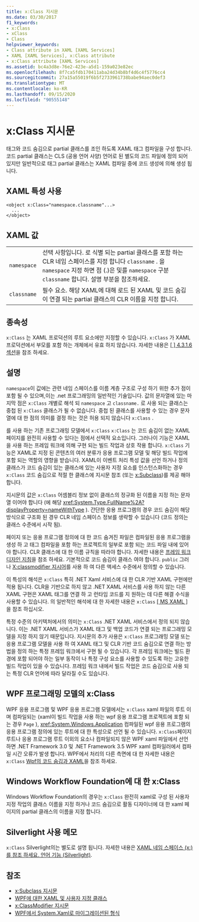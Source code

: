 ```yaml
---
title: x:Class 지시문
ms.date: 03/30/2017
f1_keywords:
- x:Class
- xClass
- Class
helpviewer_keywords:
- Class attribute in XAML [XAML Services]
- XAML [XAML Services], x:Class attribute
- x:Class attribute [XAML Services]
ms.assetid: bc4a3d8e-76e2-423e-a5d1-159a023e82ec
ms.openlocfilehash: 8f7ca5fdb170411aba24d34b8bf4d6c4f5776cc4
ms.sourcegitcommit: 27a15a55019f6b5f2733961738babe94aec0def3
ms.translationtype: MT
ms.contentlocale: ko-KR
ms.lasthandoff: 09/15/2020
ms.locfileid: "90555148"
---
```

# <a name="xclass-directive"></a>x:Class 지시문
태그와 코드 숨김으로 partial 클래스를 조인 하도록 XAML 태그 컴파일을 구성 합니다. 코드 partial 클래스는 CLS (공용 언어 사양) 언어로 된 별도의 코드 파일에 정의 되어 있지만 일반적으로 태그 partial 클래스는 XAML 컴파일 중에 코드 생성에 의해 생성 됩니다.

## <a name="xaml-attribute-usage"></a>XAML 특성 사용

```xaml
<object x:Class="namespace.classname"...>
  ...
</object>
```

## <a name="xaml-values"></a>XAML 값

|||
|-|-|
|`namespace`|선택 사항입니다. 로 식별 되는 partial 클래스를 포함 하는 CLR 네임 스페이스를 지정 합니다 `classname` . 을 `namespace` 지정 하면 점 (.)은 및를 `namespace` 구분 `classname` 합니다. 설명 부분을 참조하세요.|
|`classname`|필수 요소. 해당 XAML에 대해 로드 된 XAML 및 코드 숨김이 연결 되는 partial 클래스의 CLR 이름을 지정 합니다.|

## <a name="dependencies"></a>종속성

`x:Class` 는 XAML 프로덕션의 루트 요소에만 지정할 수 있습니다. `x:Class` 가 XAML 프로덕션에서 부모를 포함 하는 개체에서 유효 하지 않습니다. 자세한 내용은 [ \[ \] 4.3.1.6 섹션](/previous-versions/msp-n-p/ff650760(v=pandp.10))을 참조 하세요.

## <a name="remarks"></a>설명

`namespace`이 값에는 관련 네임 스페이스를 이름 계층 구조로 구성 하기 위한 추가 점이 포함 될 수 있으며,이는 .net 프로그래밍의 일반적인 기술입니다. 값의 문자열에 있는 마지막 점은 `x:Class` 개별로 해석 되 `namespace` 고 `classname.` 로 사용 되는 클래스는 중첩 된 `x:Class` 클래스가 될 수 없습니다. 중첩 된 클래스를 사용할 수 있는 경우 문자열에 대 한 점의 의미를 결정 하는 것은 허용 되지 않습니다 `x:Class` .

를 사용 하는 기존 프로그래밍 모델에서 `x:Class` `x:Class` 는 코드 숨김이 없는 XAML 페이지를 완전히 사용할 수 있다는 점에서 선택적 요소입니다. 그러나이 기능은 XAML을 사용 하는 프레임 워크에 의해 구현 되는 빌드 작업과 상호 작용 합니다. `x:Class` 기능은 XAML로 지정 된 콘텐츠의 여러 분류가 응용 프로그램 모델 및 해당 빌드 작업에 포함 되는 역할의 영향을 받습니다. XAML이 이벤트 처리 특성 값을 선언 하거나 정의 클래스가 코드 숨김이 있는 클래스에 있는 사용자 지정 요소를 인스턴스화하는 경우 `x:Class` 코드 숨김으로 적절 한 클래스에 지시문 참조 (또는 [x:Subclass](xsubclass-directive.md))를 제공 해야 합니다.

지시문의 값은 `x:Class` 어셈블리 정보 없이 클래스의 정규화 된 이름을 지정 하는 문자열 이어야 합니다 (에 해당 <xref:System.Type.FullName%2A?displayProperty=nameWithType> ). 간단한 응용 프로그램의 경우 코드 숨김이 해당 방식으로 구조화 된 경우 CLR 네임 스페이스 정보를 생략할 수 있습니다 (코드 정의는 클래스 수준에서 시작 됨).

페이지 또는 응용 프로그램 정의에 대 한 코드 숨겨진 파일은 컴파일된 응용 프로그램을 생성 하 고 태그 컴파일을 포함 하는 프로젝트의 일부로 포함 되는 코드 파일 내에 있어야 합니다. CLR 클래스에 대 한 이름 규칙을 따라야 합니다. 자세한 내용은 [프레임 워크 디자인 지침](../../../api/index.md)을 참조 하세요. 기본적으로 코드 숨김이 클래스 여야 합니다. `public` 그러나 [X:classmodifier 지시어](xclassmodifier-directive.md)를 사용 하 여 다른 액세스 수준에서 정의할 수 있습니다.

이 특성의 해석은 `x:Class` 특히 .NET Xaml 서비스에 대 한 CLR 기반 XAML 구현에만 적용 됩니다. CLR을 기반으로 하지 않고 .NET XAML 서비스를 사용 하지 않는 다른 XAML 구현은 XAML 태그를 연결 하 고 런타임 코드를 지 원하는 데 다른 해결 수식을 사용할 수 있습니다. 의 일반적인 해석에 대 한 자세한 내용은 `x:Class` [ \[ MS XAML \] ](/previous-versions/msp-n-p/ff650760(v=pandp.10))을 참조 하십시오.

특정 수준의 아키텍처에서의 의미는 `x:Class` .NET XAML 서비스에서 정의 되지 않습니다. 이는 .NET XAML 서비스가 XAML 태그 및 백업 코드가 연결 되는 프로그래밍 모델을 지정 하지 않기 때문입니다. 지시문의 추가 사용은 `x:Class` 프로그래밍 모델 또는 응용 프로그램 모델을 사용 하 여 XAML 태그 및 CLR 기반 코드 숨김으로 연결 하는 방법을 정의 하는 특정 프레임 워크에서 구현 될 수 있습니다. 각 프레임 워크에는 빌드 환경에 포함 되어야 하는 일부 동작이 나 특정 구성 요소를 사용할 수 있도록 하는 고유한 빌드 작업이 있을 수 있습니다. 프레임 워크 내에서 빌드 작업은 코드 숨김으로 사용 되는 특정 CLR 언어에 따라 달라질 수도 있습니다.

## <a name="xclass-in-the-wpf-programming-model"></a>WPF 프로그래밍 모델의 x:Class

WPF 응용 프로그램 및 WPF 응용 프로그램 모델에서는 `x:Class` xaml 파일의 루트 이며 컴파일되는 (xaml이 빌드 작업을 사용 하는 wpf 응용 프로그램 프로젝트에 포함 되는 경우 `Page` ), <xref:System.Windows.Application> 컴파일된 wpf 응용 프로그램의 응용 프로그램 정의에 있는 루트에 대 한 특성으로 선언 될 수 있습니다. `x:Class`페이지 루트나 응용 프로그램 루트 이외의 요소나 컴파일되지 않은 WPF xaml 파일에서 선언 하면 .NET Framework 3.0 및 .NET Framework 3.5 WPF xaml 컴파일러에서 컴파일 시간 오류가 발생 합니다. WPF에서 처리의 다른 측면에 대 한 자세한 내용은 `x:Class` [Wpf의 코드 숨김과 XAML](/dotnet/desktop/wpf/advanced/code-behind-and-xaml-in-wpf)을 참조 하세요.

## <a name="xclass-for-windows-workflow-foundation"></a>Windows Workflow Foundation에 대 한 x:Class
Windows Workflow Foundation의 경우는 `x:Class` 완전히 xaml로 구성 된 사용자 지정 작업의 클래스 이름을 지정 하거나 코드 숨김으로 활동 디자이너에 대 한 xaml 페이지의 partial 클래스의 이름을 지정 합니다.

## <a name="silverlight-usage-notes"></a>Silverlight 사용 메모

`x:Class` Silverlight의는 별도로 설명 됩니다. 자세한 내용은 [XAML 네임 스페이스 (x:)를 참조 하세요. 언어 기능 (Silverlight)](/previous-versions/windows/silverlight/dotnet-windows-silverlight/cc188995(v=vs.95)).

## <a name="see-also"></a>참조

- [x:Subclass 지시문](xsubclass-directive.md)
- [WPF에 대한 XAML 및 사용자 지정 클래스](/dotnet/desktop/wpf/advanced/xaml-and-custom-classes-for-wpf)
- [x:ClassModifier 지시문](xclassmodifier-directive.md)
- [WPF에서 System.Xaml로 마이그레이션된 형식](/dotnet/desktop/wpf/advanced/types-migrated-from-wpf-to-system)
